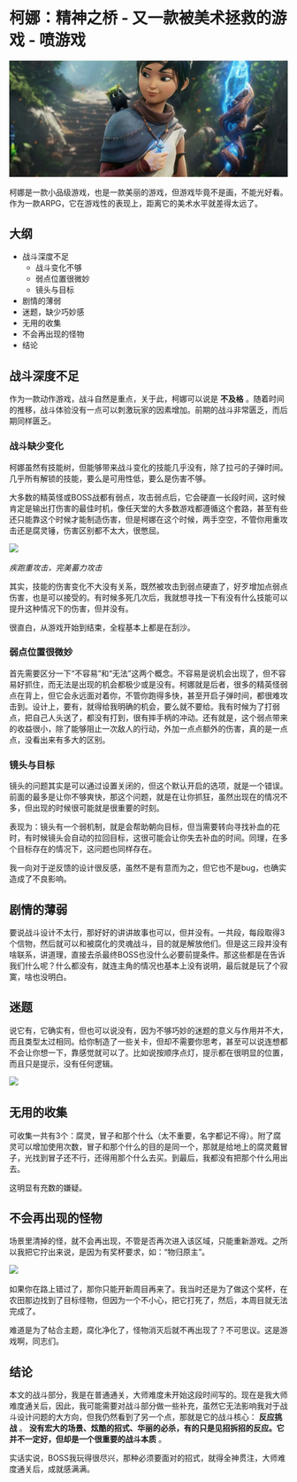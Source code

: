 # 柯娜：精神之桥 - 又一款被美术拯救的游戏 - 喷游戏

![](https://raw.githubusercontent.com/yuiitsu/image_lib/master/2021/10/e3e6b0a1-7077-4fb8-89ea-3d8824720f26.jpeg)

柯娜是一款小品级游戏，也是一款美丽的游戏，但游戏毕竟不是画，不能光好看。作为一款ARPG，它在游戏性的表现上，距离它的美术水平就差得太远了。

## 大纲

- 战斗深度不足
	- 战斗变化不够
	- 弱点位置很微妙
	- 镜头与目标
- 剧情的薄弱
- 迷题，缺少巧妙感
- 无用的收集
- 不会再出现的怪物
- 结论

## 战斗深度不足

作为一款动作游戏，战斗自然是重点，关于此，柯娜可以说是 **不及格** 。随着时间的推移，战斗体验没有一点可以刺激玩家的因素增加。前期的战斗非常匮乏，而后期同样匮乏。

### 战斗缺少变化

柯娜虽然有技能树，但能够带来战斗变化的技能几乎没有，除了拉弓的子弹时间。几乎所有解锁的技能，要么是可用性低，要么是伤害不够。

大多数的精英怪或BOSS战都有弱点，攻击弱点后，它会硬直一长段时间，这时候肯定是输出打伤害的最佳时机，像任天堂的大多数游戏都遵循这个套路，甚至有些还只能靠这个时候才能制造伤害，但是柯娜在这个时候，两手空空，不管你用重攻击还是腐灵锤，伤害区别都不太大，很憋屈。

![](https://raw.githubusercontent.com/yuiitsu/image_lib/master/2021/10/3beeeca3-7944-404a-9df6-745f8df57e1b.gif)

*疾跑重攻击，完美蓄力攻击*

其实，技能的伤害变化不大没有关系，既然被攻击到弱点硬直了，好歹增加点弱点伤害，也是可以接受的。有时候多死几次后，我就想寻找一下有没有什么技能可以提升这种情况下的伤害，但并没有。

很直白，从游戏开始到结束，全程基本上都是在刮沙。

### 弱点位置很微妙

首先需要区分一下“不容易”和“无法”这两个概念。不容易是说机会出现了，但不容易好抓住，而无法是出现的机会都极少或是没有。柯娜就是后者，很多的精英怪弱点在背上，但它会永远面对着你，不管你跑得多快，甚至开启子弹时间，都很难攻击到。设计上，要有，就得给我明确的机会，要么就不要给。我有时候为了打弱点，把自己人头送了，都没有打到，很有摔手柄的冲动。还有就是，这个弱点带来的收益很小，除了能够阻止一次敌人的行动，外加一点点额外的伤害，真的是一点点，没看出来有多大的区别。

### 镜头与目标

镜头的问题其实是可以通过设置关闭的，但这个默认开启的选项，就是一个错误。前面的最多是让你不够爽快，那这个问题，就是在让你抓狂，虽然出现在的情况不多，但出现的时候很可能就是很重要的时刻。

表现为：镜头有一个弱机制，就是会帮助朝向目标，但当需要转向寻找补血的花时，有时候镜头会自动的拉回目标，这很可能会让你失去补血的时间。同理，在多个目标存在的情况下，这问题也同样存在。

我一向对于逆反馈的设计很反感，虽然不是有意而为之，但它也不是bug，也确实造成了不良影响。

## 剧情的薄弱

要说战斗设计不太行，那好好的讲讲故事也可以，但并没有。一共段，每段取得3个信物，然后就可以和被腐化的灵魂战斗，目的就是解放他们。但是这三段并没有啥联系，讲道理，直接去杀最终BOSS也没什么必要前提条件。那这些都是在告诉我们什么呢？什么都没有，就连主角的情况也基本上没有说明，最后就是玩了个寂寞，啥也没明白。

## 迷题

说它有，它确实有，但也可以说没有，因为不够巧妙的迷题的意义与作用并不大，而且类型太过相同。给你制造了一些关卡，但却不需要你思考，甚至可以说连想都不会让你想一下，靠感觉就可以了。比如说按顺序点灯，提示都在很明显的位置，而且只是提示，没有任何逻辑。

![](https://raw.githubusercontent.com/yuiitsu/image_lib/master/2021/10/d431d8ee-73e2-4b9a-841f-02bdb25d195e.png)

## 无用的收集

可收集一共有3个：腐灵，冒子和那个什么（太不重要，名字都记不得）。附了腐灵可以增加使用次数，冒子和那个什么的目的是同一个，那就是给地上的腐灵戴冒子，光找到冒子还不行，还得用那个什么去买。到最后，我都没有把那个什么用出去。

这明显有充数的嫌疑。

## 不会再出现的怪物

场景里清掉的怪，就不会再出现，不管是否再次进入该区域，只能重新游戏。之所以我把它拧出来说，是因为有奖杯要求，如：“物归原主”。

![](https://raw.githubusercontent.com/yuiitsu/image_lib/master/2021/10/27030353-7143-4ef7-b16f-412c295e37f4.png)

如果你在路上错过了，那你只能开新周目再来了。我当时还是为了做这个奖杯，在农田那边找到了目标怪物，但因为一个不小心，把它打死了，然后，本周目就无法完成了。

难道是为了帖合主题，腐化净化了，怪物消灭后就不再出现了？不可思议。这是游戏啊，同志们。

## 结论

本文的战斗部分，我是在普通通关，大师难度未开始这段时间写的。现在是我大师难度通关后，因此，我可能需要对战斗部分做一些补充，虽然它无法影响我对于战斗设计问题的大方向，但我仍然看到了另一个点，那就是它的战斗核心： **反应挑战** 。 **没有宏大的场景、炫酷的招式、华丽的必杀，有的只是见招拆招的反应。它并不一定好，但却是一个很重要的战斗本质** 。

实话实说，BOSS我玩得很尽兴，那种必须要面对的招式，就得全神贯注，大师难度通关后，成就感满满。

